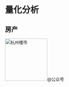 # 量化分析


## 房产

<tr>
       <td><img src="https://img1.baidu.com/it/u=3326050576,2360646590&fm=253&fmt=auto&app=138&f=JPEG?w=500&h=500" alt="杭州楼市" width="140"/>@公众号</td>
</tr>